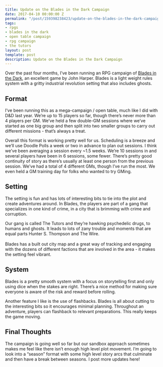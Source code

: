 ```yaml
---
title: Update on the Blades in the Dark Campaign
date: 2017-04-10 00:00:00 Z
permalink: "/post/159398238423/update-on-the-blades-in-the-dark-campaign"
tags:
- rpgs
- blades in the dark
- open table campaign
- rpg campaign
- the tutors
layout: post
template: post
description: Update on the Blades in the Dark Campaign
---
```


<p>Over the past four months, I’ve been running an RPG campaign of <a href="http://www.evilhat.com/home/blades-in-the-dark/">Blades in the Dark</a>, an excellent game by John Harper. Blades is a light weight rules system with a gritty industrial revolution setting that also includes ghosts.</p><h2>Format</h2><p>I’ve been running this as a mega-campaign / open table, much like I did with D&amp;D last year. We’re up to 15 players so far, though there’s never more than 4 players per GM. We’ve held a few double-GM sessions where we’ve started as one big group and then split into two smaller groups to carry out different missions - that’s always a treat.</p><p>Overall this format is working pretty well for us. Scheduling is a breeze and we’ll use Doodle Polls a week or two in advance to plan out sessions. I think we’ve been averaging a session every ~1.5 weeks. We’re 10 sessions in and several players have been in 6 sessions, some fewer. There’s pretty good continuity of story as there’s usually at least one person from the previous session. We’ve had a total of 4 different GMs, though I’ve run the most. We even held a GM training day for folks who wanted to try GMing.</p><h2>Setting</h2><p>The setting is fun and has lots of interesting bits to tie into the plot and create adventures around. In Blades, the players are part of a gang that specializes in one kind of crime, in a city that is brimming with crime and corruption.</p><p>Our gang is called The Tutors and they’re hawking psychedelic drugs, to humans and ghosts. It leads to lots of zany trouble and moments that are equal parts Hunter S. Thompson and The Wire.<br><br>Blades has a built out city map and a great way of tracking and engaging with the dozens of different factions that are involved in the area - it makes the setting feel vibrant.</p><h2>System</h2><p>Blades is a pretty smooth system with a focus on storytelling first and only using dice when the stakes are right. There’s a nice method for making sure everyone is aware of the risk and reward before rolling.</p><p>Another feature I like is the use of flashbacks. Blades is all about cutting to the interesting bits so it encourages minimal planning. Throughout an adventure, players can flashback to relevant preparations. This really keeps the game moving.</p><h2>Final Thoughts</h2><p>The campaign is going well so far but our sandbox approach sometimes makes me feel like there isn’t enough high level plot movement. I’m going to look into a&nbsp;“season” format with some high level story arcs that culminate and then have a break between seasons. I post more updates here!</p>